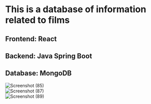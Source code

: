 # This is a database of information related to films
## Frontend: React <br />
## Backend: Java Spring Boot <br />
## Database: MongoDB <br />
![Screenshot (85)](https://github.com/justrifat/movieist/assets/61563706/976858dc-c43c-4fd6-bb47-0e1596c51371) <br />
![Screenshot (87)](https://github.com/justrifat/movieist/assets/61563706/242788bd-16dc-444e-9099-112c974d2d7a) <br />
![Screenshot (89)](https://github.com/justrifat/movieist/assets/61563706/2d95eb31-0170-450e-8573-848a2e2aa9d9) <br />
